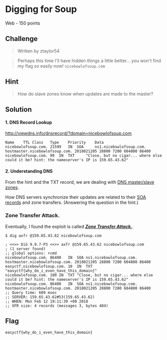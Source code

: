 # Digging for Soup
Web - 150 points

## Challenge 
> Written by ztaylor54

> Perhaps this time I'll have hidden things a little better... you won't find my flag so easily now! `nicebowlofsoup.com`

## Hint
> How do slave zones know when updates are made to the master?


## Solution

#### 1. DNS Record Lookup

http://viewdns.info/dnsrecord/?domain=nicebowlofsoup.com

	Name	TTL	Class	Type	Priority	Data
	nicebowlofsoup.com.	21599	IN	SOA	 	ns1.nicebowlofsoup.com. hostmaster.nicebowlofsoup.com. 2018021205 28800 7200 604800 86400
	nicebowlofsoup.com.	99	IN	TXT	 	"Close, but no cigar... where else could it be? hint: the nameserver's IP is 159.65.43.62"


#### 2. Understanding DNS

From the hint and the TXT record, we are dealing with [DNS master/slave zones](
https://en.wikipedia.org/wiki/DNS_zone).

How DNS servers synchronize their updates are related to their [SOA records](http://www.zytrax.com/books/dns/ch8/soa.html
) and zone transfers. (Answering the question in the hint.)


### Zone Transfer Attack.

Eventually, I found the exploit is called [***Zone Transfer Attack.***](https://digi.ninja/projects/zonetransferme.php).

	$ dig axfr @159.65.43.62 nicebowlofsoup.com

	; <<>> DiG 9.9.7-P3 <<>> axfr @159.65.43.62 nicebowlofsoup.com
	; (1 server found)
	;; global options: +cmd
	nicebowlofsoup.com.	86400	IN	SOA	ns1.nicebowlofsoup.com. hostmaster.nicebowlofsoup.com. 2018021205 28800 7200 604800 86400
	easyctf.nicebowlofsoup.com. 10	IN	TXT	"easyctf{why_do_i_even_have_this_domain}"
	nicebowlofsoup.com.	100	IN	TXT	"Close, but no cigar... where else could it be? hint: the nameserver's IP is 159.65.43.62"
	nicebowlofsoup.com.	86400	IN	SOA	ns1.nicebowlofsoup.com. hostmaster.nicebowlofsoup.com. 2018021205 28800 7200 604800 86400
	;; Query time: 609 msec
	;; SERVER: 159.65.43.62#53(159.65.43.62)
	;; WHEN: Mon Feb 12 19:11:39 +08 2018
	;; XFR size: 4 records (messages 3, bytes 404)

## Flag
`easyctf{why_do_i_even_have_this_domain}`